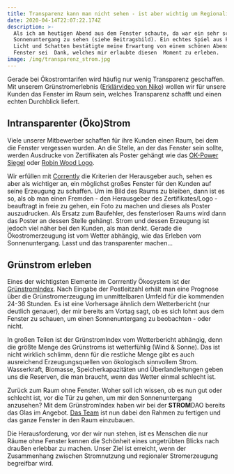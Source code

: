 ```yaml
---
title: Transparenz kann man nicht sehen - ist aber wichtig um Regionalität zu erleben
date: 2020-04-14T22:07:22.174Z
description: >-
  Als ich am heutigen Abend aus dem Fenster schaute, da war ein sehr schöner
  Sonnenuntergang zu sehen (siehe Beitragsbild). Ein echtes Spiel aus Farben,
  Licht und Schatten bestätigte meine Erwartung von einem schönen Abend. Dem
  Fenster sei  Dank, welches mir erlaubte diesen  Moment zu erleben. 
image: /img/transparenz_strom.jpg
---
```

Gerade bei Ökostromtarifen wird häufig nur wenig Transparenz geschaffen. Mit unserem Grünstromerlebnis ([Erklärvideo von Niko](https://www.youtube.com/watch?v=48MgPu4CqCM)) wollen wir für unsere Kunden das Fenster im Raum sein, welches Transparenz schafft und einen echten Durchblick liefert. 

## Intransparenter (Öko)Strom

Viele unserer Mitbewerber schaffen für ihre Kunden einen Raum, bei dem die Fenster vergessen wurden. An die Stelle, an der das Fenster sein sollte, werden Ausdrucke von Zertifikaten als Poster gehängt wie das [OK-Power Siegel](https://www.ok-power.de/) oder [Robin Wood Logo](https://www.robinwood.de/oekostromreport). 

Wir erfüllen mit [Corrently](https://corrently.de/) die Kriterien der Herausgeber auch, sehen es aber als wichtiger an, ein möglichst großes Fenster für den Kunden auf seine Erzeugung zu schaffen. Um im Bild des Raums zu bleiben, dann ist es so, als ob man einen Fremden  - den Herausgeber des Zertifikates/Logo - beauftragt in freie zu gehen, ein Foto zu machen und dieses als Poster auszudrucken. Als Ersatz zum Baufehler, des fensterlosen Raums wird dann das Poster an dessen Stelle gehängt. Strom und dessen Erzeugung ist jedoch viel näher bei den Kunden, als man denkt. Gerade die Ökostromerzeugung ist vom Wetter abhängig, wie das Erleben vom Sonnenuntergang. Lasst und das transparenter machen...

## Grünstrom erleben

Eines der wichtigsten Elemente im Corrrently Ökosystem ist der [GrünstromIndex](https://gruenstromindex.de/). Nach Eingabe der Postleitzahl erhält man eine Prognose über die Grünstromerzeugung im unmittelbaren Umfeld für die kommenden 24-36 Stunden.  Es ist eine Vorhersage ähnlich dem Wetterbericht (nur deutlich genauer), der mir bereits am Vortag sagt, ob es sich lohnt aus dem Fenster zu schauen, um einen Sonnenuntergang zu beobachten - oder nicht.

In großen Teilen ist der GrünstromIndex vom Wetterbericht abhängig, denn die größte Menge des Grünstroms ist wetterfühlig (Wind & Sonne). Das ist nicht wirklich schlimm, denn für die restliche Menge gibt es auch ausreichend Erzeugungsquellen von ökologisch sinnvollem Strom. Wasserkraft, Biomasse, Speicherkapazitäten und Überlandleitungen geben uns die Reserven, die man braucht, wenn das Wetter einmal schlecht ist. 

Zurück zum Raum ohne Fenster. Woher soll ich wissen, ob es nun gut oder schlecht ist, vor die Tür zu gehen, um mir den Sonnenuntergang anzusehen?  Mit dem GrünstromIndex haben wir bei der **STROM**DAO bereits das Glas im Angebot. [Das Team](https://www.stromdao.de/ber-uns) ist nun dabei den Rahmen zu fertigen und das ganze Fenster in den Raum einzubauen. 

Die Herausforderung, vor der wir nun stehen, ist es Menschen die nur Räume ohne Fenster kennen die Schönheit eines ungetrübten Blicks nach draußen erlebbar zu machen. Unser Ziel ist erreicht, wenn der Zusammenhang zwischen Stromnutzung und regionaler Stromerzeugung begreifbar wird.
